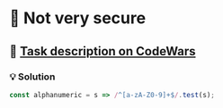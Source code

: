 # 📝 Not very secure

## 🔗 [Task description on CodeWars](https://www.codewars.com/kata/526dbd6c8c0eb53254000110)

### 💡 Solution

```javascript
const alphanumeric = s => /^[a-zA-Z0-9]+$/.test(s);
```
